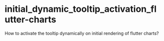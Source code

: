 # initial_dynamic_tooltip_activation_flutter-charts
How to activate the tooltip dynamically on initial rendering of flutter charts?
